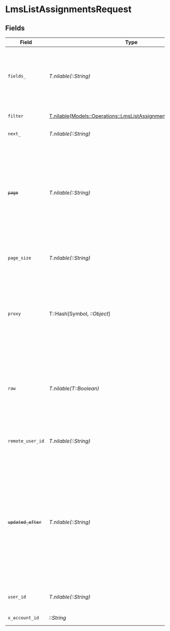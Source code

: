 # LmsListAssignmentsRequest


## Fields

| Field                                                                                                                                                                                                                                 | Type                                                                                                                                                                                                                                  | Required                                                                                                                                                                                                                              | Description                                                                                                                                                                                                                           | Example                                                                                                                                                                                                                               |
| ------------------------------------------------------------------------------------------------------------------------------------------------------------------------------------------------------------------------------------- | ------------------------------------------------------------------------------------------------------------------------------------------------------------------------------------------------------------------------------------- | ------------------------------------------------------------------------------------------------------------------------------------------------------------------------------------------------------------------------------------- | ------------------------------------------------------------------------------------------------------------------------------------------------------------------------------------------------------------------------------------- | ------------------------------------------------------------------------------------------------------------------------------------------------------------------------------------------------------------------------------------- |
| `fields_`                                                                                                                                                                                                                             | *T.nilable(::String)*                                                                                                                                                                                                                 | :heavy_minus_sign:                                                                                                                                                                                                                    | The comma separated list of fields that will be returned in the response (if empty, all fields are returned)                                                                                                                          | id,remote_id,external_reference,user_id,remote_user_id,course_id,remote_course_id,updated_at,created_at,due_date,status,progress,learning_object_type,learning_object_id,remote_learning_object_id,learning_object_external_reference |
| `filter`                                                                                                                                                                                                                              | [T.nilable(Models::Operations::LmsListAssignmentsQueryParamFilter)](../../models/operations/lmslistassignmentsqueryparamfilter.md)                                                                                                    | :heavy_minus_sign:                                                                                                                                                                                                                    | LMS Assignment Filter                                                                                                                                                                                                                 |                                                                                                                                                                                                                                       |
| `next_`                                                                                                                                                                                                                               | *T.nilable(::String)*                                                                                                                                                                                                                 | :heavy_minus_sign:                                                                                                                                                                                                                    | The unified cursor                                                                                                                                                                                                                    |                                                                                                                                                                                                                                       |
| ~~`page`~~                                                                                                                                                                                                                            | *T.nilable(::String)*                                                                                                                                                                                                                 | :heavy_minus_sign:                                                                                                                                                                                                                    | : warning: ** DEPRECATED **: This will be removed in a future release, please migrate away from it as soon as possible.<br/><br/>The page number of the results to fetch                                                              |                                                                                                                                                                                                                                       |
| `page_size`                                                                                                                                                                                                                           | *T.nilable(::String)*                                                                                                                                                                                                                 | :heavy_minus_sign:                                                                                                                                                                                                                    | The number of results per page (default value is 25)                                                                                                                                                                                  |                                                                                                                                                                                                                                       |
| `proxy`                                                                                                                                                                                                                               | T::Hash[Symbol, *::Object*]                                                                                                                                                                                                           | :heavy_minus_sign:                                                                                                                                                                                                                    | Query parameters that can be used to pass through parameters to the underlying provider request by surrounding them with 'proxy' key                                                                                                  |                                                                                                                                                                                                                                       |
| `raw`                                                                                                                                                                                                                                 | *T.nilable(T::Boolean)*                                                                                                                                                                                                               | :heavy_minus_sign:                                                                                                                                                                                                                    | Indicates that the raw request result should be returned in addition to the mapped result (default value is false)                                                                                                                    |                                                                                                                                                                                                                                       |
| `remote_user_id`                                                                                                                                                                                                                      | *T.nilable(::String)*                                                                                                                                                                                                                 | :heavy_minus_sign:                                                                                                                                                                                                                    | Provider's unique identifier of the user related to the assignment                                                                                                                                                                    | e3cb75bf-aa84-466e-a6c1-b8322b257a48                                                                                                                                                                                                  |
| ~~`updated_after`~~                                                                                                                                                                                                                   | *T.nilable(::String)*                                                                                                                                                                                                                 | :heavy_minus_sign:                                                                                                                                                                                                                    | : warning: ** DEPRECATED **: This will be removed in a future release, please migrate away from it as soon as possible.<br/><br/>Use a string with a date to only select results updated after that given date                        | 2020-01-01T00:00:00.000Z                                                                                                                                                                                                              |
| `user_id`                                                                                                                                                                                                                             | *T.nilable(::String)*                                                                                                                                                                                                                 | :heavy_minus_sign:                                                                                                                                                                                                                    | The user ID associated with this assignment                                                                                                                                                                                           | c28xyrc55866bvuv                                                                                                                                                                                                                      |
| `x_account_id`                                                                                                                                                                                                                        | *::String*                                                                                                                                                                                                                            | :heavy_check_mark:                                                                                                                                                                                                                    | The account identifier                                                                                                                                                                                                                |                                                                                                                                                                                                                                       |